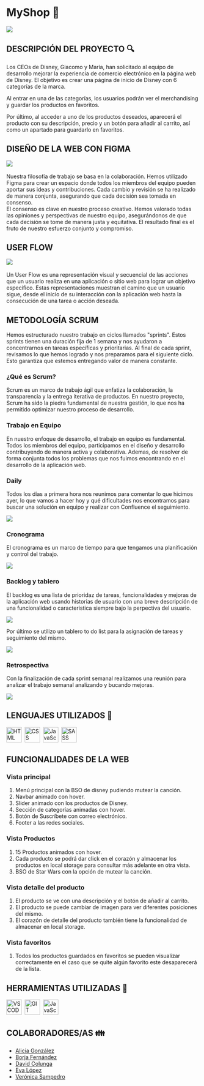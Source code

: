 # MyShop :movie_camera:
<div>
    <img src="./public/img/readme/presentation.gif">
</div>

## DESCRIPCIÓN DEL PROYECTO  :mag:

Los CEOs de Disney, Giacomo y María, han solicitado al equipo de desarrollo mejorar la experiencia de comercio electrónico en la página web de Disney. El objetivo es crear una página de inicio de Disney con 6 categorías de la marca.

Al entrar en una de las categorías, los usuarios podrán ver el merchandising y guardar los productos en favoritos.

Por último, al acceder a uno de los productos deseados, aparecerá el producto con su descripción, precio y un botón para añadir al carrito, así como un apartado para guardarlo en favoritos.

## DISEÑO DE LA WEB CON FIGMA
<div>
    <img src="./public/img/readme/figma.PNG" >
</div>
<br>
Nuestra filosofía de trabajo se basa en la colaboración. Hemos utilizado Figma para crear un espacio donde todos los miembros del equipo pueden aportar sus ideas y contribuciones. Cada cambio y revisión se ha realizado de manera conjunta, asegurando que cada decisión sea tomada en consenso.
<br>
El consenso es clave en nuestro proceso creativo. Hemos valorado todas las opiniones y perspectivas de nuestro equipo, asegurándonos de que cada decisión se tome de manera justa y equitativa. El resultado final es el fruto de nuestro esfuerzo conjunto y compromiso.

## USER FLOW
<div>
    <img src="./public/img/readme/USER.svg">
</div>
<br>
Un User Flow es una representación visual y secuencial de las acciones que un usuario realiza en una aplicación o sitio web para lograr un objetivo específico. Estas representaciones muestran el camino que un usuario sigue, desde el inicio de su interacción con la aplicación web hasta la consecución de una tarea o acción deseada. 

## METODOLOGÍA SCRUM

Hemos estructurado nuestro trabajo en ciclos llamados "sprints". Estos sprints tienen una duración fija de 1 semana y nos ayudaron a concentrarnos en tareas específicas y prioritarias. Al final de cada sprint, revisamos lo que hemos logrado y nos preparamos para el siguiente ciclo. Esto garantiza que estemos entregando valor de manera constante.

### ¿Qué es Scrum?
Scrum es un marco de trabajo ágil que enfatiza la colaboración, la transparencia y la entrega iterativa de productos. En nuestro proyecto, Scrum ha sido la piedra fundamental de nuestra gestión, lo que nos ha permitido optimizar nuestro proceso de desarrollo.

### Trabajo en Equipo

En nuestro enfoque de desarrollo, el trabajo en equipo es fundamental. Todos los miembros del equipo, participamos en el diseño y desarrollo contribuyendo de manera activa y colaborativa. Ademas, de resolver de forma conjunta todos los problemas que nos fuimos encontrando en el desarrollo de la aplicación web.

### Daily

Todos los días a primera hora nos reunimos para comentar lo que hicimos ayer, lo que vamos a hacer hoy y qué dificultades nos encontramos para buscar una solución en equipo y realizar con Confluence el seguimiento.

<img src="./public/img/readme/daily.gif">

### Cronograma

El cronograma es un marco de tiempo para que tengamos una planificación y control del trabajo.

<img src="./public/img/readme/cronograma.PNG">

### Backlog y tablero

El backlog es una lista de prioridaz de tareas, funcionalidades y mejoras de la aplicación web usando historias de usuario con una breve descripción de una funcionalidad o caracteristica siempre bajo la perpectiva del usuario.

<img src="./public/img/readme/backlog.PNG">

Por último se utilizo un tablero to do list para la asignación de tareas y seguimiento del mismo.

<img src="./public/img/readme/tablero.PNG">


### Retrospectiva

Con la finalización de cada sprint semanal realizamos una reunión para analizar el trabajo semanal analizando y bucando mejoras. 

<img src="./public/img/readme/retrospectiva.PNG">

## LENGUAJES UTILIZADOS :rocket:

<div>
    <img src="https://github.com/devicons/devicon/blob/master/icons/html5/html5-original.svg" title="HTML5" alt="HTML" width="40" height="40"/>&nbsp;
    <img src="https://github.com/devicons/devicon/blob/master/icons/css3/css3-plain-wordmark.svg"  title="CSS3" alt="CSS" width="40" height="40"/>&nbsp;
    <img src="https://github.com/devicons/devicon/blob/master/icons/javascript/javascript-original.svg" title="JavaScript" alt="JavaScript" width="40" height="40"/>&nbsp;
    <img src="https://github.com/devicons/devicon/blob/master/icons/sass/sass-original.svg" title="SASS" alt="SASS" width="40" height="40"/>&nbsp;
</div>

## FUNCIONALIDADES DE LA WEB

### Vista principal
1. Menú principal con la BSO de disney pudiendo mutear la canción.
2. Navbar animado con hover.
3. Slider animado con los productos de Disney.
4. Sección de categorías animadas con hover.
5. Botón de Suscríbete con correo electrónico.
6. Footer a las redes sociales.

### Vista Productos
1. 15 Productos animados con hover.
2. Cada producto se podrá dar click en el corazón y almacenar los productos en local storage para consultar más adelante en otra vista.
3. BSO de Star Wars con la opción de mutear la canción.

### Vista detalle del producto
1. El producto se ve con una descripción y el botón de añadir al carrito.
2. El producto se puede cambiar de imagen para ver diferentes posiciones del mismo.
3. El corazón de detalle del producto también tiene la funcionalidad de almacenar en local storage.

### Vista favoritos
1. Todos los productos guardados en favoritos se pueden visualizar correctamente en el caso que se quite algún favorito este desaparecerá de la lista.


## HERRAMIENTAS UTILIZADAS :hammer:
<div>
    <img src="https://github.com/devicons/devicon/blob/master/icons/vscode/vscode-original.svg" title="VSCODE" alt="VSCODE" width="40" height="40"/>&nbsp;
    <img src="https://github.com/devicons/devicon/blob/master/icons/git/git-original.svg"  title="GIT" alt="GIT" width="40" height="40"/>&nbsp;
    <img src="https://github.com/devicons/devicon/blob/master/icons/github/github-original.svg" title="JavaScript" alt="JavaScript" width="40" height="40"/>&nbsp;
</div>

## COLABORADORES/AS  :family:

- [Alicia González](https://github.com/Aliglez)
- [Borja Fernández](https://github.com/BarmanDev)
- [David Colunga](https://github.com/Colunga-D)
- [Eva López](https://github.com/EvaMLopez)
- [Verónica Sampedro](https://github.com/verosampedro)



